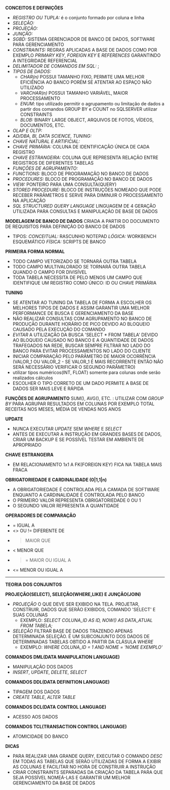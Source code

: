 **CONCEITOS E DEFINIÇÕES**
- *REGISTRO OU TUPLA:* é o conjunto formado por coluna e linha
- *SELEÇÃO:* 
- *PROJEÇÃO:* 
- *JUNÇÃO:* 
- *SGBD:* SISTEMA GERENCIADOR DE BANCO DE DADOS, SOFTWARE PARA GERENCIAMENTO
- *CONSTRAINTS:* REGRAS APLICADAS A BASE DE DADOS COMO POR EXEMPLO *PRIMARY KEY*, *FOREIGN KEY* E *REFERENCES* GARANTINDO A INTEGRIDADE REFERENCIAL
- *DELIMITADOR DE COMANDOS EM SQL:* ;  
- *TIPOS DE DADOS:*
  - *CHAR(n)* POSSUI TAMANHO FIXO, PERMITE UMA MELHOR EFICIÊNCIA AO BANCO PORÉM SE ATENTAR AO ESPAÇO NÃO UTILIZADO
  - *VARCHAR(n)* POSSUI TAMANHO VARIÁVEL, MAIOR PROCESSAMENTO
  - *ENUM*: tipo utilizado permitir o agrupamento ou limitação de dados a partir dos comandos GROUP BY e COUNT no SQLSERVER utilizar CONSTRAINTS
  - *BLOB:* BINARY LARGE OBJECT, ARQUIVOS DE FOTOS, VÍDEOS, DOCUMENTOS, ETC.
- *OLAP E OLTP:*
- *AD/DBA, BI, DATA SCIENCE, TUNING:*
- *CHAVE NATURAL E ARTIFICIAL:*
- *CHAVE PRIMÁRIA:* COLUNA DE IDENTIFICAÇÃO ÚNICA DE CADA REGISTRO
- *CHAVE ESTRANGEIRA:* COLUNA QUE REPRESENTA RELAÇÃO ENTRE REGISTROS DE DIFERENTES TABELAS
- *FUNÇÕES DE AGRUPAMENTO:*
- *FUNCTIONS:* BLOCO DE PROGRAMAÇÃO NO BANCO DE DADOS
- *PROCEDURES:* BLOCO DE PROGRAMAÇÃO NO BANCO DE DADOS
- *VIEW:* PONTEIRO PARA UMA CONSULTA(QUERY)
- *STORED PROCEDURE:* BLOCO DE INSTRUÇÕES NOMEADO QUE PODE RECEBER PARÂMETROS E SERVE PARA DIMINUIR O PROCESSAMENTO NA APLICAÇÃO
- *SQL STRUCTURED QUERY LANGUAGE* LINGUAGEM DE 4 GERAÇÃO UTILIZADA PARA CONSULTAS E MANIPULAÇÃO DE BASE DE DADOS
  
**MODELAGEM DE BANCO DE DADOS** CRIADA A PARTIR DO DOCUMENTO DE REQUISITOS PARA DEFINIÇÃO DO BANCO DE DADOS
- TIPOS:
*CONCEITUAL:* RASCUNHO NOTEPAD
*LÓGICA:* WORKBENCH ESQUEMÁTICO
*FÍSICA:* SCRIPTS DE BANCO

**PRIMEIRA FORMA NORMAL**
- TODO CAMPO VETORIZADO SE TORNARÁ OUTRA TABELA
- TODO CAMPO MULTIVALORADO SE TORNARÁ OUTRA TABELA QUANDO O CAMPO FOR DIVISÍVEL
- TODA TABELA NECESSITA DE PELO MENOS UM CAMPO QUE IDENTIFIQUE UM REGISTRO COMO ÚNICO: ID OU CHAVE PRIMÁRIA

**TUNING**
- SE ATENTAR AO TUNING DA TABELA DE FORMA A ESCOLHER OS MELHORES TIPOS DE DADOS E ASSIM GARANTIR UMA MELHOR PERFORMANCE DE BUSCA E GERENCIAMENTO DA BASE
- NÃO REALIZAR CONSULTAS COM AGRUPAMENTO NO BANCO DE PRODUÇÃO DURANTE HORÁRIO DE PICO DEVIDO AO BLOQUEIO CAUSADO PELA EXECUÇÃO DO COMANDO
- *EVITAR* A UTILIZAÇÃO DA BUSCA 'SELECT * FROM TABELA' DEVIDO AO BLOQUEIO CAUSADO NO BANCO E A QUANTIDADE DE DADOS TRAFEGADOS NA REDE, BUSCAR SEMPRE FILTRAR NO LADO DO BANCO PARA EVITAR PROCESSAMENTOS NO LADO DO CLIENTE
- INICIAR COMPARAÇÃO PELO PARÂMETRO DE MAIOR OCORRÊNCIA (VALOR_1 OU VALOR_2 - SE  VALOR_1 É MAIS RECORRENTE ENTÃO NÃO SERÁ NECESSÁRIO VERIFICAR O SEGUNDO PARÂMETRO)
- utilizar tipos numéricos(INT, FLOAT) somente para colunas onde serão realizados cálculos
- ESCOLHER O TIPO CORRETO DE UM DADO PERMITE A BASE DE DADOS SER MAIS LEVE E RÁPIDA

**FUNÇÕES DE AGRUPAMENTO**
SUM(), AVG(), ETC. : UTILIZAR COM *GROUP BY* PARA AGRUPAR RESULTADOS EM COLUNAS POR EXEMPLO TOTAL RECEITAS NOS MESES, MÉDIA DE VENDAS NOS ANOS

**UPDATE**
- NUNCA EXECUTAR *UPDATE* SEM *WHERE* E *SELECT*
- ANTES DE EXECUTAR A INSTRUÇÃO EM GRANDES BASES DE DADOS, CRIAR UM BACKUP E SE POSSÍVEL TESTAR EM AMBIENTE DE APROPRIADO

**CHAVE ESTRANGEIRA**
- EM RELACIONAMENTO 1x1 A FK(FOREIGN KEY) FICA NA TABELA MAIS FRACA

**OBRIGATORIEDADE E CARDINALIDADE (0|1,1|n)**
- A OBRIGATORIEDADE É CONTROLADA PELA CAMADA DE SOFTWARE ENQUANTO A CARDINALIDADE É CONTROLADA PELO BANCO
- O PRIMEIRO VALOR REPRESENTA OBRIGATORIEDADE 0 OU 1
- O SEGUNDO VALOR REPRESENTA A QUANTIDADE
  
**OPERADORES DE COMPARAÇÃO**
- = IGUAL A
- <> OU != DIFERENTE DE
- > MAIOR QUE
- < MENOR QUE
- >= MAIOR OU IGUAL A
- <= MENOR OU IGUAL A

----------------------------------------------------------------------
**TEORIA DOS CONJUNTOS**

**PROJEÇÃO(SELECT), SELEÇÃO(WHERE,LIKE) E JUNÇÃO(JOIN)**
- *PROJEÇÃO* O QUE DEVE SER EXIBIDO NA TELA. PROJETAR, CONSTRUIR, DADOS QUE SERÃO EXIBIDOS, COMANDO 'SELECT' E SUAS COLUNAS
    - EXEMPLO: *SELECT COLUNA_ID AS ID, NOW() AS DATA_ATUAL FROM TABELA;*
- *SELEÇÃO* FILTRAR BASE DE DADOS TRAZENDO APENAS DETERMINADA SELEÇÃO. É UM SUBCONJUNTO DOS DADOS DE DETERMINADAS TABELAS OBTIDO A PARTIR DA CLÁSULA *WHERE*
    - EXEMPLO: *WHERE COLUNA_ID = 1 AND NOME = 'NOME EXEMPLO'*

**COMANDOS DML(DATA MANIPULATION LANGUAGE)**
- MANIPULAÇÃO DOS DADOS
- *INSERT*, *UPDATE*, *DELETE*, *SELECT*

**COMANDOS DDL(DATA DEFINITION LANGUAGE)**
- TIPAGEM DOS DADOS
- *CREATE TABLE*, *ALTER TABLE*

**COMANDOS DCL(DATA CONTROL LANGUAGE)**
- ACESSO AOS DADOS

**COMANDOS TCL(TRANSACTION CONTROL LANGUAGE)**
- ATOMICIDADE DO BANCO

**DICAS**
- PARA REALIZAR UMA GRANDE QUERY, EXECUTAR O COMANDO *DESC* EM TODAS AS TABELAS QUE SERÃO UTILIZADAS DE FORMA A EXIBIR AS COLUNAS E FACILITAR NO HORA DE CONSTRUIR A INSTRUÇÃO
- CRIAR CONSTRAINTS SEPARADAS DA CRIAÇÃO DA TABELA PARA QUE SEJA POSSÍVEL NOMEÁ-LAS E GARANTIR UM MELHOR GERENCIAMENTO DA BASE DE DADOS